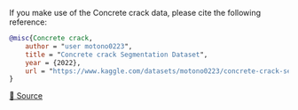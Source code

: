 If you make use of the Concrete crack data, please cite the following reference:

``` bibtex 
@misc{Concrete crack,
	author = "user motono0223",
	title = "Concrete crack Segmentation Dataset",
	year = {2022},
	url = "https://www.kaggle.com/datasets/motono0223/concrete-crack-segmentation-dataset"
}
```

[🔗 Source](https://www.kaggle.com/datasets/motono0223/concrete-crack-segmentation-dataset)